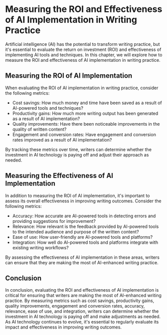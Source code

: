 Measuring the ROI and Effectiveness of AI Implementation in Writing Practice
========================================================================================================================================

Artificial intelligence (AI) has the potential to transform writing practice, but it's essential to evaluate the return on investment (ROI) and effectiveness of implementing AI tools and techniques. In this chapter, we will explore how to measure the ROI and effectiveness of AI implementation in writing practice.

Measuring the ROI of AI Implementation
--------------------------------------

When evaluating the ROI of AI implementation in writing practice, consider the following metrics:

* Cost savings: How much money and time have been saved as a result of AI-powered tools and techniques?
* Productivity gains: How much more writing output has been generated as a result of AI implementation?
* Quality improvements: Have there been noticeable improvements in the quality of written content?
* Engagement and conversion rates: Have engagement and conversion rates improved as a result of AI implementation?

By tracking these metrics over time, writers can determine whether the investment in AI technology is paying off and adjust their approach as needed.

Measuring the Effectiveness of AI Implementation
------------------------------------------------

In addition to measuring the ROI of AI implementation, it's important to assess its overall effectiveness in improving writing outcomes. Consider the following metrics:

* Accuracy: How accurate are AI-powered tools in detecting errors and providing suggestions for improvement?
* Relevance: How relevant is the feedback provided by AI-powered tools to the intended audience and purpose of the written content?
* Ease of use: How user-friendly are AI-powered tools and platforms?
* Integration: How well do AI-powered tools and platforms integrate with existing writing workflows?

By assessing the effectiveness of AI implementation in these areas, writers can ensure that they are making the most of AI-enhanced writing practice.

Conclusion
----------

In conclusion, evaluating the ROI and effectiveness of AI implementation is critical for ensuring that writers are making the most of AI-enhanced writing practice. By measuring metrics such as cost savings, productivity gains, quality improvements, engagement and conversion rates, accuracy, relevance, ease of use, and integration, writers can determine whether the investment in AI technology is paying off and make adjustments as needed. As AI technology continues to evolve, it's essential to regularly evaluate its impact and effectiveness in improving writing outcomes.
